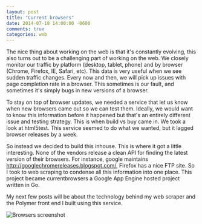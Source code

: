 ```yaml
---
layout: post
title: "Current browsers"
date: 2014-07-18 14:00:00 -0600
comments: true
categories: web
---
```


The nice thing about working on the web is that it's constantly evolving, this also turns out to be a challenging part of working on the web. We closely monitor our traffic by platform (desktop, tablet, phone) and by browser (Chrome, Firefox, IE, Safari, etc). This data is very useful when we see sudden traffic changes. Every now and then, we will pick up issues with page completion rate in a browser. This sometimes is our fault, and sometimes it's simply bugs in new versions of a browser.

To stay on top of browser updates, we needed a service that let us know when new browsers came out so we can test them. Ideally, we would want to know this information before it happened but that's an entirely different issue and testing strategy. This is when build vs buy came in. We took a look at html5test. This service seemed to do what we wanted, but it lagged browser releases by a week.

So instead we decided to build this inhouse. This is where it got a little interesting. None of the vendors release a clean API for finding the latest version of their browsers. For instance, google maintains http://googlechromereleases.blogspot.com/, Firefox has a nice FTP site. So I took to web scraping to condense all this information into one place. This project became currentbrowsers a Google App Engine hosted project written in Go.

My next few posts will be about the technology behind my web scraper and the Polymer front end I built using this service.

![Browsers screenshot](/im/2014-07-18-current-browsers.png)
